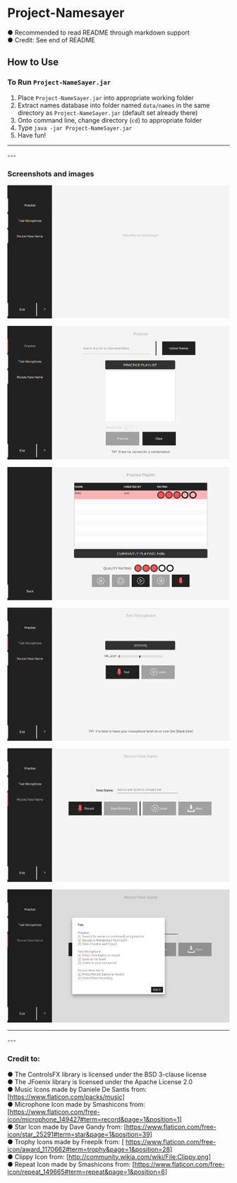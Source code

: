 # Project-Namesayer
● Recommended to read README through markdown support <br>
● Credit: See end of README <br>

## How to Use

### To Run `Project-NameSayer.jar`
1. Place `Project-NameSayer.jar` into appropriate working folder
2. Extract names database into folder named `data/names` in the same directory as `Project-NameSayer.jar` (default set already there)
3. Onto command line, change directory (`cd`) to appropriate folder
4. Type `java -jar Project-NameSayer.jar`
5. Have fun!

<hr>
---

### Screenshots and images
![NameSayer](src/namesayer/resources/images/main.png)

![NameSayer](src/namesayer/resources/images/practise.png)

![NameSayer](src/namesayer/resources/images/play.png)

![NameSayer](src/namesayer/resources/images/testMic.png)

![NameSayer](src/namesayer/resources/images/recordNew.png)

![NameSayer](src/namesayer/resources/images/tips.png)

<hr>
---

### Credit to:
● The​ ​ControlsFX​ ​library​ ​is​ ​licensed​ ​under​ ​the​ ​BSD​ ​3-clause​ ​license <br/>
● The​ ​JFoenix​ ​library​ ​is​ ​licensed​ ​under​ ​the​ ​Apache​ ​License​ ​2.0  <br/>
● Music Icons made by Daniele De Santis from: [https://www.flaticon.com/packs/music] <br/>
● Microphone Icon made by Smashicons from: [https://www.flaticon.com/free-icon/microphone_149427#term=record&page=1&position=1] <br/>
● Star Icon made by Dave Gandy from: [https://www.flaticon.com/free-icon/star_25291#term=star&page=1&position=39] <br/>
● Trophy Icons made by Freepik from: [ https://www.flaticon.com/free-icon/award_1170662#term=trophy&page=1&position=28] <br/>
● Clippy Icon from: [http://community.wikia.com/wiki/File:Clippy.png] <br/>
● Repeat Icon made by Smashicons from: [https://www.flaticon.com/free-icon/repeat_149665#term=repeat&page=1&position=6] <br/>
